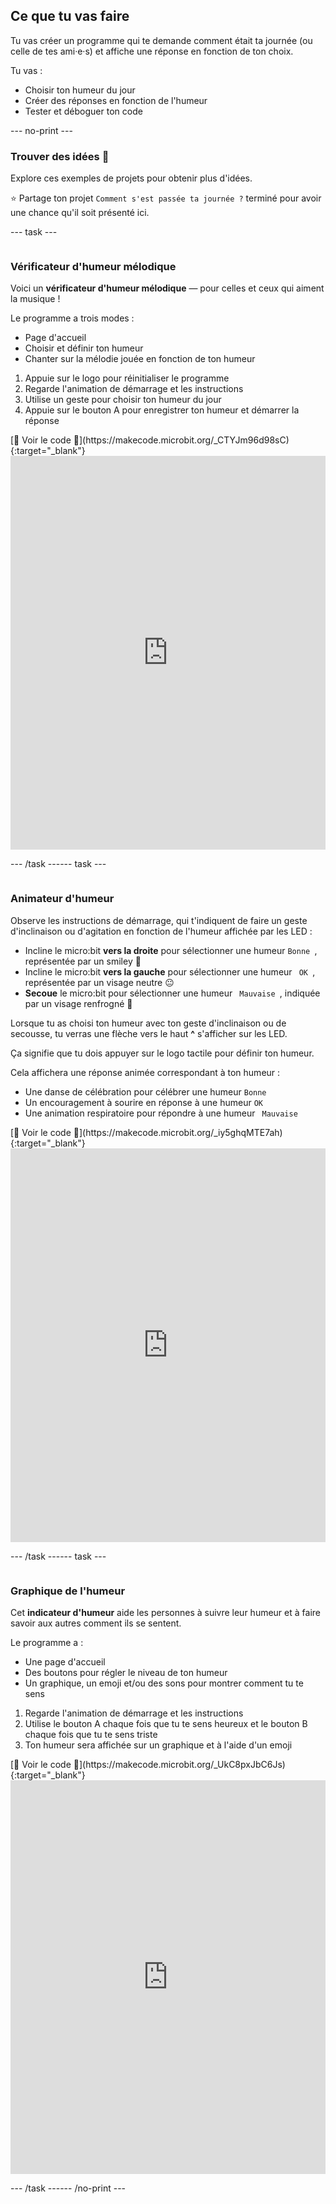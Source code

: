 ## Ce que tu vas faire

Tu vas créer un programme qui te demande comment était ta journée (ou celle de tes ami·e·s) et affiche une réponse en fonction de ton choix.

Tu vas :

- Choisir ton humeur du jour
- Créer des réponses en fonction de l'humeur
- Tester et déboguer ton code

\--- no-print ---

### Trouver des idées 💭

Explore ces exemples de projets pour obtenir plus d'idées.

⭐ Partage ton projet `Comment s'est passée ta journée ?` terminé pour avoir une chance qu'il soit présenté ici.

\--- task ---

<div style="display: flex; flex-wrap: wrap">
<div style="flex-basis: 200px; flex-grow: 1">  

### Vérificateur d'humeur mélodique

Voici un **vérificateur d'humeur mélodique** — pour celles et ceux qui aiment la musique !

Le programme a trois modes :

- Page d'accueil
- Choisir et définir ton humeur
- Chanter sur la mélodie jouée en fonction de ton humeur

1. Appuie sur le logo pour réinitialiser le programme
2. Regarde l'animation de démarrage et les instructions
3. Utilise un geste pour choisir ton humeur du jour
4. Appuie sur le bouton A pour enregistrer ton humeur et démarrer la réponse

</div>
<div>
[👀 Voir le code 👀](https://makecode.microbit.org/_CTYJm96d98sC){:target="_blank"}
<div style="position:relative;height:0;padding-bottom:125%;overflow:hidden;"><iframe style="position:absolute;top:0;left:0;width:100%;height:100%;" src="https://makecode.microbit.org/---run?id=_CTYJm96d98sC" allowfullscreen="allowfullscreen" sandbox="allow-popups allow-forms allow-scripts allow-same-origin" frameborder="0"></iframe></div>

</div>

\--- /task ---

\--- task ---

<div style="display: flex; flex-wrap: wrap">
<div style="flex-basis: 200px; flex-grow: 1">  

### Animateur d'humeur

Observe les instructions de démarrage, qui t'indiquent de faire un geste d'inclinaison ou d'agitation en fonction de l'humeur affichée par les LED :

- Incline le micro:bit **vers la droite** pour sélectionner une humeur `Bonne `, représentée par un smiley 🙂
- Incline le micro:bit **vers la gauche** pour sélectionner une humeur ` OK `, représentée par un visage neutre 😐
- **Secoue** le micro:bit pour sélectionner une humeur ` Mauvaise `, indiquée par un visage renfrogné 🙁

Lorsque tu as choisi ton humeur avec ton geste d'inclinaison ou de secousse, tu verras une flèche vers le haut **^** s'afficher sur les LED.

Ça signifie que tu dois appuyer sur le logo tactile pour définir ton humeur.

Cela affichera une réponse animée correspondant à ton humeur :

- Une danse de célébration pour célébrer une humeur `Bonne`
- Un encouragement à sourire en réponse à une humeur `OK`
- Une animation respiratoire pour répondre à une humeur ` Mauvaise `

</div>
<div>
[👀 Voir le code 👀](https://makecode.microbit.org/_iy5ghqMTE7ah){:target="_blank"}
<div style="position:relative;height:0;padding-bottom:125%;overflow:hidden;"><iframe style="position:absolute;top:0;left:0;width:100%;height:100%;" src="https://makecode.microbit.org/---run?id=_iy5ghqMTE7ah" allowfullscreen="allowfullscreen" sandbox="allow-popups allow-forms allow-scripts allow-same-origin" frameborder="0"></iframe></div>
</div>

\--- /task ---

\--- task ---

<div style="display: flex; flex-wrap: wrap">
<div style="flex-basis: 200px; flex-grow: 1">  

### Graphique de l'humeur

Cet **indicateur d'humeur** aide les personnes à suivre leur humeur et à faire savoir aux autres comment ils se sentent.

Le programme a :

- Une page d'accueil
- Des boutons pour régler le niveau de ton humeur
- Un graphique, un emoji et/ou des sons pour montrer comment tu te sens

1. Regarde l'animation de démarrage et les instructions
2. Utilise le bouton A chaque fois que tu te sens heureux et le bouton B chaque fois que tu te sens triste
3. Ton humeur sera affichée sur un graphique et à l'aide d'un emoji

</div>
<div>
[👀 Voir le code 👀](https://makecode.microbit.org/_UkC8pxJbC6Js){:target="_blank"}
<div style="position:relative;height:0;padding-bottom:125%;overflow:hidden;"><iframe style="position:absolute;top:0;left:0;width:100%;height:100%;" src="https://makecode.microbit.org/---run?id=_UkC8pxJbC6Js" allowfullscreen="allowfullscreen" sandbox="allow-popups allow-forms allow-scripts allow-same-origin" frameborder="0"></iframe></div>

</div>

\--- /task ---

\--- /no-print ---
